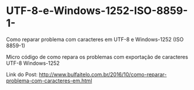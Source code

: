 # UTF-8-e-Windows-1252-ISO-8859-1-
Como reparar problema com caracteres em UTF-8 e Windows-1252 (ISO 8859-1)

Micro código de como repara os problemas com exportação de caracteres UTF-8 Windows-1252

Link do Post:
http://www.bulfaitelo.com.br/2016/10/como-reparar-problema-com-caracteres-em.html
